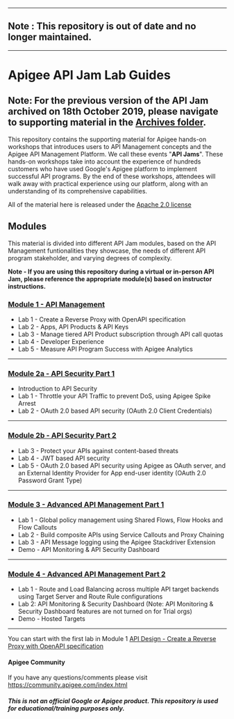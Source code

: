 *********************************************************
## Note : This repository is out of date and no longer maintained.
*********************************************************


# Apigee API Jam Lab Guides

## Note: For the previous version of the API Jam archived on 18th October 2019, please navigate to supporting material in the [Archives folder](./Archives/Archived_10-18-2019).

This repository contains the supporting material for Apigee hands-on workshops that introduces users to API Management concepts and the Apigee API Management Platform. We call these events "**API Jams**".
These hands-on workshops take into account the experience of hundreds customers who have used Google's Apigee platform to implement successful API programs. By the end of these workshops, attendees will walk away with practical experience using our platform, along with an understanding of its comprehensive capabilities.

All of the material here is released under the [Apache 2.0 license](./LICENSE.md)

## Modules

This material is divided into different API Jam modules, based on the API Management funtionalities they showcase, the needs of different API program stakeholder, and varying degrees of complexity.

**Note - If you are using this repository during a virtual or in-person API Jam, please reference the appropriate module(s) based on instructor instructions.**

### [Module 1 - API Management](./Module-1) 
* Lab 1 - Create a Reverse Proxy with OpenAPI specification
* Lab 2 - Apps, API Products & API Keys
* Lab 3 - Manage tiered API Product subscription through API call quotas
* Lab 4 - Developer Experience
* Lab 5 - Measure API Program Success with Apigee Analytics

** **

### [Module 2a - API Security Part 1](./Module-2a) 
* Introduction to API Security
* Lab 1 - Throttle your API Traffic to prevent DoS, using Apigee Spike Arrest
* Lab 2 - OAuth 2.0 based API security (OAuth 2.0 Client Credentials)

** **

### [Module 2b - API Security Part 2](./Module-2b) 
* Lab 3 - Protect your APIs against content-based threats
* Lab 4 - JWT based API security
* Lab 5 - OAuth 2.0 based API security using Apigee as OAuth server, and an External Identity Provider for App end-user identity (OAuth 2.0 Password Grant Type)

** **

### [Module 3 - Advanced API Management Part 1](./Module-3) 
* Lab 1 - Global policy management using Shared Flows, Flow Hooks and Flow Callouts
* Lab 2 - Build composite APIs using Service Callouts and Proxy Chaining
* Lab 3 - API Message logging using the Apigee Stackdriver Extension
* Demo - API Monitoring & API Security Dashboard

** **

### [Module 4 - Advanced API Management Part 2](./Module-4) 
* Lab 1 - Route and Load Balancing across multiple API target backends using Target Server and Route Rule configurations
* Lab 2: API Monitoring & Security Dashboard (Note: API Monitoring & Security Dashboard features are not turned on for Trial orgs)
* Demo - Hosted Targets

** **

You can start with the first lab in Module 1 [API Design - Create a Reverse Proxy with OpenAPI specification](./Module-1/Labs/Lab%201)

#### Apigee Community 
If you have any questions/comments please visit https://community.apigee.com/index.html

##### This is not an official Google or Apigee product. This repository is used for educational/training purposes only.
